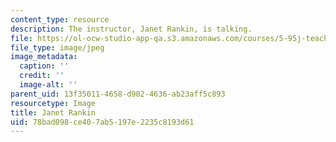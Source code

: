 ```yaml
---
content_type: resource
description: The instructor, Janet Rankin, is talking.
file: https://ol-ocw-studio-app-qa.s3.amazonaws.com/courses/5-95j-teaching-college-level-science-and-engineering-fall-2015/78bad098ce407ab5197e2235c8193d61_Janet_Rankin.jpg
file_type: image/jpeg
image_metadata:
  caption: ''
  credit: ''
  image-alt: ''
parent_uid: 13f35011-4658-d902-4636-ab23aff5c893
resourcetype: Image
title: Janet Rankin
uid: 78bad098-ce40-7ab5-197e-2235c8193d61
---
```

